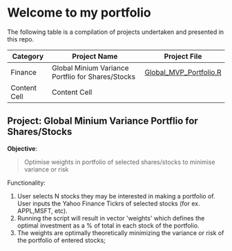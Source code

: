 # **Welcome to my portfolio**

The following table is a compilation of projects undertaken and presented in this repo.

| Category  | Project Name | Project File |
| ------------- | ------------- | ------------- |  
| Finance  | Global Minium Variance Portflio for Shares/Stocks  | [Global_MVP_Portfolio.R](https://github.com/himansh1/portfolio/blob/main/R/Global_MVP_Portfolio.R)
| Content Cell  | Content Cell  |


## Project: Global Minium Variance Portflio for Shares/Stocks

**Objective**: 
>Optimise weights in portfolio of selected shares/stocks to minimise variance or risk

Functionality: 
1. User selects N stocks they may be interested in making a portfolio of. User inputs the Yahoo Finance Tickrs of selected stocks (for ex. APPL,MSFT, etc). 
2. Running the script will result in vector 'weights' which defines the optimal investment as a % of total in each stock of the portfolio.
3. The weights are optimally theoretically minimizing the variance or risk of the portfolio of entered stocks;

